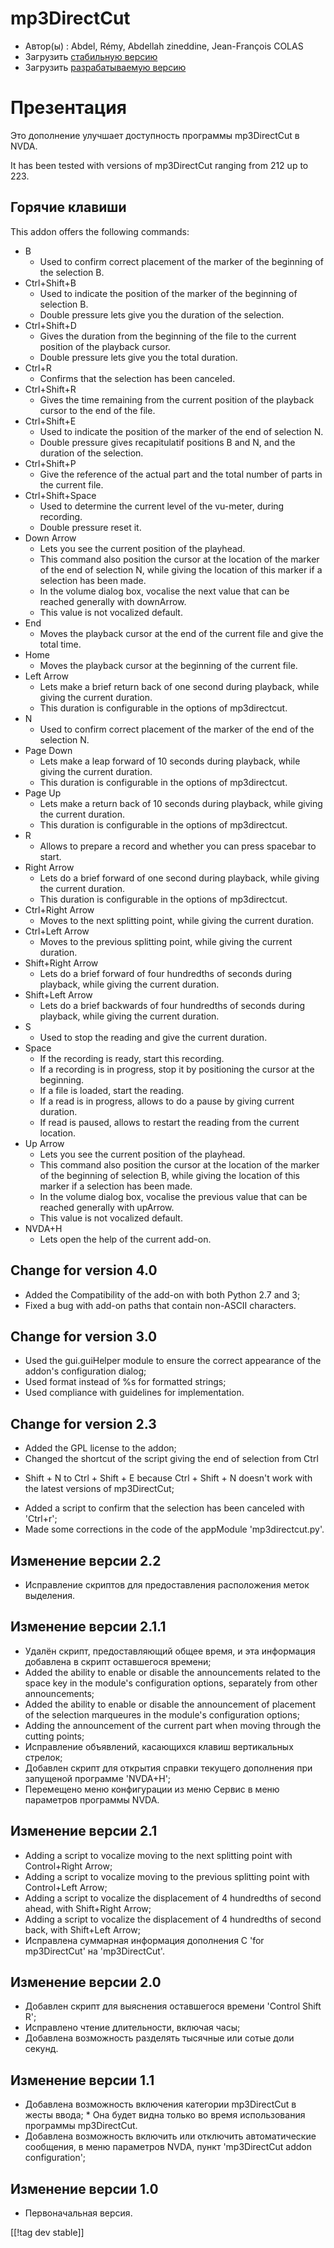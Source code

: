 # mp3DirectCut #

*	 Автор(ы) : Abdel, Rémy, Abdellah zineddine, Jean-François COLAS
*	 Загрузить [стабильную версию][1]
*	 Загрузить [разрабатываемую версию][2]

# Презентация #

Это дополнение улучшает доступность программы mp3DirectCut в NVDA.

It has been tested with versions of mp3DirectCut ranging from 212 up to 223.

## Горячие клавиши ##

This addon offers the following commands:

*	B
	*	Used to confirm correct placement of the marker of the beginning of the selection B.
*	Ctrl+Shift+B
	*	Used to indicate the position of the marker of the beginning of selection B.
	*	Double pressure lets give you the duration of the selection.
*	Ctrl+Shift+D
	*	Gives the duration from the beginning of the file to the current position of the playback cursor.
	*	Double pressure lets give you the total duration.
*	Ctrl+R
	*	Confirms that the selection has been canceled.
*	Ctrl+Shift+R
	*	Gives the time remaining from the current position of the playback cursor to the end of the file.
*	Ctrl+Shift+E
	*	Used to indicate the position of the marker of the end of selection N.
	*	Double pressure gives recapitulatif positions B and N, and the duration of the selection.
*	Ctrl+Shift+P
	*	Give the reference of the actual part and the total number of parts in the current file.
*	Ctrl+Shift+Space
	*	Used to determine the current level of the vu-meter, during recording.
	*	Double pressure reset it.
*	Down Arrow
	*	Lets you see the current position of the playhead.
	*	This command also position the cursor at the location of the marker of the end of selection N, while giving the location of this marker if a selection has been made.
	*	In the volume dialog box, vocalise the next value that can be reached generally with downArrow.
	*	This value is not vocalized default.
*	End
	*	Moves the playback cursor at the end of the current file and give the total time.
*	Home
	*	Moves the playback cursor at the beginning of the current file.
*	Left Arrow
	*	Lets make a brief return back of one second during playback, while giving the current duration.
	*	This duration is configurable in the options of mp3directcut.
*	N
	*	Used to confirm correct placement of the marker of the end of the selection N.
*	Page Down
	*	Lets make a leap forward of 10 seconds during playback, while giving the current duration.
	*	This duration is configurable in the options of mp3directcut.
*	Page Up
	*	Lets make a return back of 10 seconds during playback, while giving the current duration.
	*	This duration is configurable in the options of mp3directcut.
*	R
	*	Allows to prepare a record and whether you can press spacebar to start.
*	Right Arrow
	*	Lets do a brief forward of one second during playback, while giving the current duration.
	*	This duration is configurable in the options of mp3directcut.
*	Ctrl+Right Arrow
	*	Moves to the next splitting point, while giving the current duration.
*	Ctrl+Left Arrow
	*	Moves to the previous splitting point, while giving the current duration.
*	Shift+Right Arrow
	*	Lets do a brief forward of four hundredths of seconds during playback, while giving the current duration.
*	Shift+Left Arrow
	*	Lets do a brief backwards of four hundredths of seconds during playback, while giving the current duration. 
*	S
	*	Used to stop the reading and give the current duration.
*	Space
	*	If the recording is ready, start this recording.
	*	If a recording is in progress, stop it by positioning the cursor at the beginning.
	*	If a file is loaded, start the reading.
	*	If a read is in progress, allows to do a pause by giving current duration.
	*	If read is paused, allows to restart the reading from the current location.
*	Up Arrow
	*	Lets you see the current position of the playhead.
	*	This command also position the cursor at the location of the marker of the beginning of selection B, while giving the location of this marker if a selection has been made.
	*	In the volume dialog box, vocalise the previous value that can be reached generally with upArrow.
	*	This value is not vocalized default.
*	NVDA+H
	*	Lets open the help of the current add-on.

## Change for version 4.0 ##

*	 Added the Compatibility of the add-on with both Python 2.7 and 3;
*	 Fixed a bug with add-on paths that contain non-ASCII characters.

## Change for version 3.0 ##

*	 Used the gui.guiHelper module to ensure the correct appearance of the
   addon's configuration dialog;
*	 Used format instead of %s for formatted strings;
*	 Used compliance with guidelines for implementation.

## Change for version 2.3 ##

*	 Added the GPL license to the addon;
*	 Changed the shortcut of the script giving the end of selection from Ctrl
   + Shift + N to Ctrl + Shift + E because Ctrl + Shift + N doesn't work
   with the latest versions of mp3DirectCut;
*	 Added a script to confirm that the selection has been canceled with
   'Ctrl+r';
*	 Made some corrections in the code of the appModule 'mp3directcut.py'.

## Изменение версии 2.2 ##

*	 Исправление скриптов для предоставления расположения меток выделения.

## Изменение версии 2.1.1 ##

*	 Удалён скрипт, предоставляющий общее время, и эта информация добавлена в
   скрипт оставшегося времени;
*	 Added the ability to enable or disable the announcements related to the
   space key in the module's configuration options, separately from other
   announcements;
*	 Added the ability to enable or disable the announcement of placement of
   the selection marqueures in the module's configuration options;
*	 Adding the announcement of the current part when moving through the
   cutting points;
*	 Исправление объявлений, касающихся клавиш вертикальных стрелок;
*	 Добавлен скрипт для открытия справки текущего дополнения при запущеной
   программе 'NVDA+H';
*	 Перемещено меню конфигурации из меню Сервис в меню параметров программы
   NVDA.

## Изменение версии 2.1 ##

*	 Adding a script to vocalize moving to the next splitting point with
   Control+Right Arrow;
*	 Adding a script to vocalize moving to the previous splitting point with
   Control+Left Arrow;
*	 Adding a script to vocalize the displacement of 4 hundredths of second
   ahead, with Shift+Right Arrow;
*	 Adding a script to vocalize the displacement of 4 hundredths of second
   back, with Shift+Left Arrow;
*	 Исправлена суммарная информация дополнения  С 'for mp3DirectCut' на
   'mp3DirectCut'.

## Изменение версии 2.0 ##

*	 Добавлен скрипт для выяснения оставшегося времени 'Control Shift R';
*	 Исправлено чтение длительности, включая часы;
*	 Добавлена возможность разделять тысячные или сотые доли секунд.

## Изменение версии 1.1 ##

*	 Добавлена возможность включения категории mp3DirectCut в жесты ввода;
	*	 Она будет видна только во время использования программы mp3DirectCut.
*	 Добавлена возможность включить или отключить автоматические сообщения, в меню параметров NVDA, пункт 'mp3DirectCut addon configuration';

## Изменение версии 1.0 ##

*	 Первоначальная версия.

[[!tag dev stable]]

[1]: https://addons.nvda-project.org/files/get.php?file=mp3dc

[2]: https://addons.nvda-project.org/files/get.php?file=mp3dc-dev
